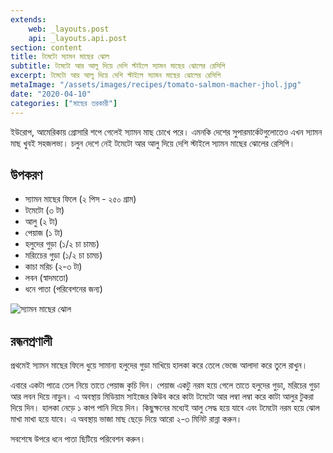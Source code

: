 ```yaml
---
extends:
    web: _layouts.post
    api: _layouts.api.post
section: content
title: টমেটো স্যামন মাছের ঝোল
subtitle: টমেটো আর আলু দিয়ে দেশি স্টাইলে স্যামন মাছের ঝোলের রেসিপি
excerpt: টমেটো আর আলু দিয়ে দেশি স্টাইলে স্যামন মাছের ঝোলের রেসিপি
metaImage: "/assets/images/recipes/tomato-salmon-macher-jhol.jpg"
date: "2020-04-10"
categories: ["মাছের তরকারী"]
---
```


ইউরোপ, আমেরিকায় গ্রোসারি শপে গেলেই স্যামন মাছ চোখে পরে। এমনকি দেশের সুপারমার্কেটগুলোতেও এখন স্যামন
মাছ খুবই সহজলভ্য। চলুন দেশে নেই টমেটো আর আলু দিয়ে দেশি স্টাইলে স্যামন মাছের ঝোলের রেসিপি।

## উপকরণ

- স্যামন মাছের ফিলে (২ পিস - ২৫০ গ্রাম)
- টমেটো (৩ টা)
- আলু (২ টা)
- পেয়াজ (১ টা)
- হলুদের গুড়া (১/২ চা চামচ)
- মরিচেের গুড়া (১/২ চা চামচ)
- কাচা মরিচ (২-৩ টা)
- লবন (স্বাদমতো)
- ধনে পাতা (পরিবেশনের জন্য)

![স্যামন মাছের ঝোল](/assets/images/recipes/tomato-salmon-macher-jhol.jpg)

## রন্ধনপ্রণালী

প্রথমেই স্যামন মাছের ফিলে ধুয়ে সামান্য হলুদের গুড়া মাখিয়ে হালকা করে তেলে ভেজে আলাদা করে তুলে রাখুন।

এবারে একটা পাত্রে তেল নিয়ে তাতে পেয়াজ কুচি দিন। পেয়াজ একটু নরম হয়ে গেলে তাতে হলুদের গুড়া, মরিচের
গুড়া আর লবন দিয়ে নাড়ুন। এ অবস্থায় মিডিয়াম সাইজের কিউব করে কাটা টমেটো আর লম্বা লম্বা করে কাটা
আলুর টুকরা দিয়ে দিন। হালকা নেড়ে ১ কাপ পানি দিয়ে দিন। কিছুক্ষনের মধ্যেই আলু সেদ্ধ হয়ে যাবে এবং টমেটো
নরম হয়ে ঝোল মাখা মাখা হয়ে যাবে। এ অবস্থায় ভাজা মাছ ছেড়ে দিয়ে আরো ২-৩ মিনিট রান্না করুন।

সবশেষে উপরে ধনে পাতা ছিটিয়ে পরিবেশন করুন।
